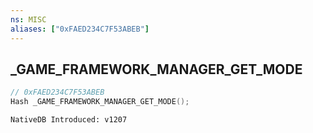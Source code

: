 ```yaml
---
ns: MISC
aliases: ["0xFAED234C7F53ABEB"]
---
```

## _GAME_FRAMEWORK_MANAGER_GET_MODE

```c
// 0xFAED234C7F53ABEB
Hash _GAME_FRAMEWORK_MANAGER_GET_MODE();
```

```
NativeDB Introduced: v1207
```

